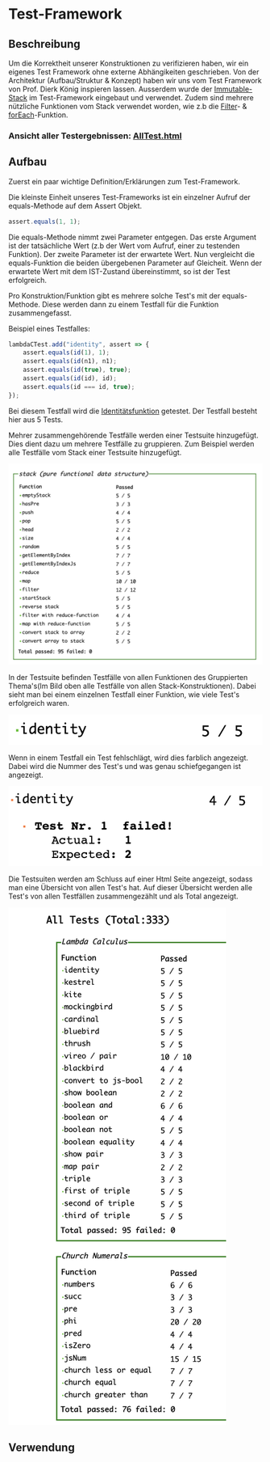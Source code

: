 # Test-Framework

## Beschreibung

Um die Korrektheit unserer Konstruktionen zu verifizieren haben, wir ein eigenes Test Framework ohne externe Abhängikeiten geschrieben. Von der Architektur \(Aufbau/Struktur & Konzept\) haben wir uns vom Test Framework von Prof. Dierk König inspieren lassen. Ausserdem wurde der [Immutable-Stack](immutable-stack.md#beschreibung) im Test-Framework eingebaut und verwendet. Zudem sind mehrere nützliche Funktionen vom Stack verwendet worden,  wie z.b die [Filter](immutable-stack.md#filter)- & [forEach](immutable-stack.md#foreach-loop)-Funktion.

### Ansicht aller Testergebnissen: [AllTest.html](https://mattwolf-corporation.github.io/lambdaCalculusGithubPages/test/allTest.html)

## Aufbau

Zuerst ein paar wichtige Definition/Erklärungen zum Test-Framework.

Die kleinste Einheit unseres Test-Frameworks ist ein einzelner Aufruf der equals-Methode auf dem Assert Objekt.

```javascript
assert.equals(1, 1);
```

Die equals-Methode nimmt zwei Parameter entgegen. Das erste Argument ist der tatsächliche Wert \(z.b der Wert vom Aufruf, einer zu testenden Funktion\). Der zweite Parameter ist der erwartete Wert. Nun vergleicht die equals-Funktion die beiden übergebenen Parameter auf Gleicheit. Wenn der erwartete Wert mit dem IST-Zustand übereinstimmt, so ist der Test erfolgreich.

Pro Konstruktion/Funktion gibt es mehrere solche Test's mit der equals-Methode. Diese werden dann zu einem Testfall für die Funktion zusammengefasst.

Beispiel eines Testfalles:

```javascript
lambdaCTest.add("identity", assert => {
    assert.equals(id(1), 1);
    assert.equals(id(n1), n1);
    assert.equals(id(true), true);
    assert.equals(id(id), id);
    assert.equals(id === id, true);
});
```

Bei diesem Testfall wird die [Identitätsfunktion](einfache-kombinatoren.md#id-die-identitaetsfunktion) getestet. Der Testfall besteht hier aus 5 Tests.

Mehrer zusammengehörende Testfälle werden einer Testsuite hinzugefügt. Dies dient dazu um mehrere Testfälle zu gruppieren. Zum Beispiel werden alle Testfälle vom Stack einer Testsuite hinzugefügt.

![Testsuite - Stack](../.gitbook/assets/bildschirmfoto-2020-01-17-um-13.34.15.png)

In der Testsuite befinden Testfälle von allen Funktionen des Gruppierten Thema's\(Im Bild oben alle Testfälle von allen Stack-Konstruktionen\). Dabei sieht man bei einem einzelnen Testfall einer Funktion, wie viele Test's erfolgreich waren.

![Einzelner Testfall einer Funktion](../.gitbook/assets/bildschirmfoto-2020-01-17-um-13.45.12.png)

Wenn in einem Testfall ein Test fehlschlägt, wird dies farblich angezeigt. Dabei wird die Nummer des Test's und was genau schiefgegangen ist angezeigt.

![Ein fehlgeschlagener Test im Testfall, der Identit&#xE4;tsfunktion](../.gitbook/assets/bildschirmfoto-2020-01-17-um-13.45.46.png)

Die Testsuiten werden am Schluss auf einer Html Seite angezeigt, sodass man eine Übersicht von allen Test's hat. Auf dieser Übersicht werden alle Test's von allen Testfällen zusammengezählt und als Total angezeigt.

![Ausschnitt aus der Gesamt&#xFC;bersicht von allen Test&apos;s](../.gitbook/assets/bildschirmfoto-2020-01-17-um-13.34.54.png)

## Verwendung

